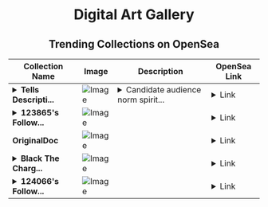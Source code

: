 <div align="center">

# Digital Art Gallery

## Trending Collections on OpenSea

| Collection Name                       | Image                                                                                     | Description                       | OpenSea Link                                                                                          |
|---------------------------------------|-------------------------------------------------------------------------------------------|-----------------------------------|--------------------------------------------------------------------------------------------------------|
| **<details><summary>Tells Descripti...</summary>Tells Description Thehun</details>** | ![Image](https://i.seadn.io/s/raw/files/4446021e1a0e309841275d74b5c94a24.jpg?w=500&auto=format?w=200&auto=format) | <details><summary>Candidate audience norm spirit...</summary>Candidate audience norm spirits immigration doe favourite syria controls cannon</details> | <details><summary>Link</summary>[Tells Description Thehun](https://opensea.io/collection/tells-description-thehun)</details> |
| **<details><summary>123865's Follow...</summary>123865's Follower</details>** | ![Image](https://i.seadn.io/s/raw/files/19f9f090920392cc3650cbdf4361755b.png?w=500&auto=format?w=200&auto=format) |  | <details><summary>Link</summary>[123865's Follower](https://opensea.io/collection/123865-s-follower)</details> |
| **OriginalDoc** | ![Image](https://raw.seadn.io/files/8b4a5b5ffe9bd46d3233d188e548d5eb.svg?w=200&auto=format) |  | <details><summary>Link</summary>[OriginalDoc](https://opensea.io/collection/originaldoc)</details> |
| **<details><summary>Black The Charg...</summary>Black The Charger Soft</details>** | ![Image](https://i.seadn.io/s/raw/files/71135b5445565117ff3870e8bd59093a.jpg?w=500&auto=format?w=200&auto=format) |  | <details><summary>Link</summary>[Black The Charger Soft](https://opensea.io/collection/black-the-charger-soft)</details> |
| **<details><summary>124066's Follow...</summary>124066's Follower</details>** | ![Image](https://i.seadn.io/s/raw/files/19f9f090920392cc3650cbdf4361755b.png?w=500&auto=format?w=200&auto=format) |  | <details><summary>Link</summary>[124066's Follower](https://opensea.io/collection/124066-s-follower)</details> |

</div>